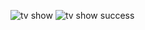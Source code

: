 
![tv show](https://github.com/user-attachments/assets/af2ef5cc-7edb-4439-ac46-21b59fc9c346)
![tv show success](https://github.com/user-attachments/assets/1a1a4279-6517-42c8-9fad-cb184f9afe41)
